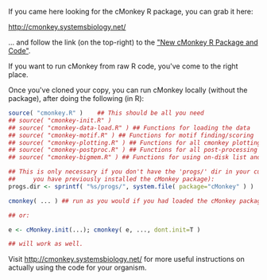If you came here looking for the cMonkey R package, you can grab it here:

http://cmonkey.systemsbiology.net/

... and follow the link (on the top-right) to the ["New cMonkey R Package and Code"](http://baliga.systemsbiology.net/drupal/content/new-cmonkey-r-package-and-code).

If you want to run cMonkey from raw R code, you've come to the right place. 

Once you've cloned your copy, you can run cMonkey locally (without the package), after doing the following (in R):

```R
source( "cmonkey.R" )    ## This should be all you need
## source( "cmonkey-init.R" )
## source( "cmonkey-data-load.R" ) ## Functions for loading the data
## source( "cmonkey-motif.R" ) ## Functions for motif finding/scoring
## source( "cmonkey-plotting.R" ) ## Functions for all cmonkey plotting
## source( "cmonkey-postproc.R" ) ## Functions for all post-processing and analysis of cmonkey clusters
## source( "cmonkey-bigmem.R" ) ## Functions for using on-disk list and matrix storage for big organisms

## This is only necessary if you don't have the 'progs/' dir in your current dir (and will only work if
##     you have previously installed the cMonkey package):
progs.dir <- sprintf( "%s/progs/", system.file( package="cMonkey" ) )

cmonkey( ... ) ## run as you would if you had loaded the cMonkey package

## or:

e <- cMonkey.init(...); cmonkey( e, ..., dont.init=T )

## will work as well.
```

Visit http://cmonkey.systemsbiology.net/ for more useful instructions on actually using the code for your organism.
